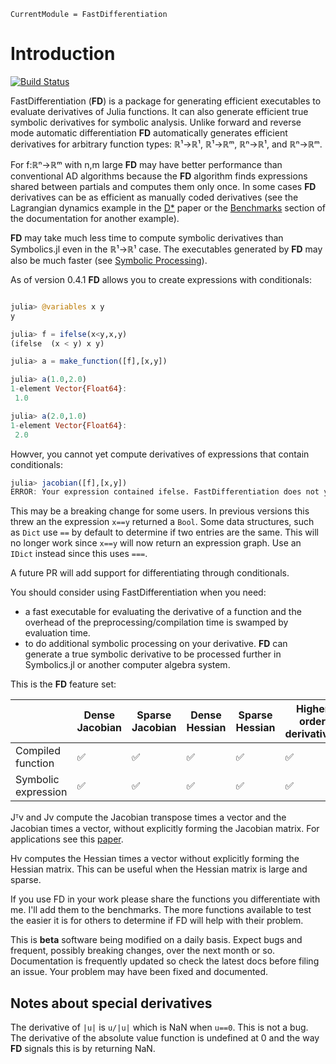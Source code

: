 ```@meta
CurrentModule = FastDifferentiation
```

# Introduction

[![Build Status](https://github.com/brianguenter/FastDifferentiation.jl/actions/workflows/CI.yml/badge.svg?branch=main)](https://github.com/brianguenter/FastDifferentiation.jl/actions/workflows/CI.yml?query=branch%3Amain)


FastDifferentiation (**FD**) is a package for generating efficient executables to evaluate derivatives of Julia functions. It can also generate efficient true symbolic derivatives for symbolic analysis. Unlike forward and reverse mode automatic differentiation **FD** automatically generates efficient derivatives for arbitrary function types: ℝ¹->ℝ¹, ℝ¹->ℝᵐ, ℝⁿ->ℝ¹, and ℝⁿ->ℝᵐ. 

For f:ℝⁿ->ℝᵐ with n,m large **FD** may have better performance than conventional AD algorithms because the **FD** algorithm finds expressions shared between partials and computes them only once. In some cases **FD** derivatives can be as efficient as manually coded derivatives (see the Lagrangian dynamics example in the [D*](https://www.microsoft.com/en-us/research/publication/the-d-symbolic-differentiation-algorithm/) paper or the [Benchmarks](@ref) section of the documentation for another example).


 **FD** may take much less time to compute symbolic derivatives than Symbolics.jl even in the ℝ¹->ℝ¹ case. The executables generated by **FD** may also be much faster (see [Symbolic Processing](@ref)). 

As of version 0.4.1 **FD** allows you to create expressions with conditionals:
```julia

julia> @variables x y
y

julia> f = ifelse(x<y,x,y)
(ifelse  (x < y) x y)

julia> a = make_function([f],[x,y])

julia> a(1.0,2.0)
1-element Vector{Float64}:
 1.0

julia> a(2.0,1.0)
1-element Vector{Float64}:
 2.0
```
Howver, you cannot yet compute derivatives of expressions that contain conditionals:
```julia
julia> jacobian([f],[x,y])
ERROR: Your expression contained ifelse. FastDifferentiation does not yet support differentiation through ifelse or any of these conditionals (max, min, copysign, &, |, xor, <, >, <=, >=, !=, ==, signbit, isreal, iszero, isfinite, isnan, isinf, isinteger, !)
```
This may be a breaking change for some users. In previous versions this threw an the expression `x==y` returned a `Bool`. Some data structures, such as `Dict` use `==` by default to determine if two entries are the same. This will no longer work since `x==y` will now return an expression graph. Use an `IDict` instead since this uses `===`.

A future PR will add support for differentiating through conditionals.



You should consider using FastDifferentiation when you need: 
* a fast executable for evaluating the derivative of a function and the overhead of the preprocessing/compilation time is swamped by evaluation time.
* to do additional symbolic processing on your derivative. **FD** can generate a true symbolic derivative to be processed further in Symbolics.jl or another computer algebra system.

This is the **FD** feature set:

| | Dense Jacobian | Sparse Jacobian | Dense Hessian | Sparse Hessian | Higher order derivatives | Jᵀv |  Hv |
|---|---|---|---|---|---|---|---|
| Compiled function | ✅ | ✅ | ✅ | ✅  | ✅ | ✅ | ✅ |
| Symbolic expression | ✅ | ✅ | ✅ | ✅  | ✅ | ✅ | ✅ |

Jᵀv and Jv compute the Jacobian transpose times a vector and the Jacobian times a vector, without explicitly forming the Jacobian matrix. For applications see this [paper](https://arxiv.org/abs/1812.01892). 

Hv computes the Hessian times a vector without explicitly forming the Hessian matrix. This can be useful when the Hessian matrix is large and sparse.

If you use FD in your work please share the functions you differentiate with me. I'll add them to the benchmarks. The more functions available to test the easier it is for others to determine if FD will help with their problem.

This is **beta** software being modified on a daily basis. Expect bugs and frequent, possibly breaking changes, over the next month or so. Documentation is frequently updated so check the latest docs before filing an issue. Your problem may have been fixed and documented.

## Notes about special derivatives
The derivative of `|u|` is `u/|u|` which is NaN when `u==0`. This is not a bug. The derivative of the absolute value function is undefined at 0 and the way **FD** signals this is by returning NaN.






